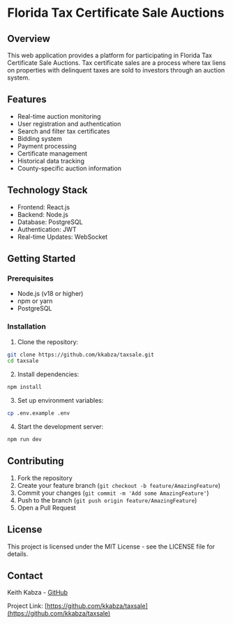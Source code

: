 # Florida Tax Certificate Sale Auctions

## Overview
This web application provides a platform for participating in Florida Tax Certificate Sale Auctions. Tax certificate sales are a process where tax liens on properties with delinquent taxes are sold to investors through an auction system.

## Features
- Real-time auction monitoring
- User registration and authentication
- Search and filter tax certificates
- Bidding system
- Payment processing
- Certificate management
- Historical data tracking
- County-specific auction information

## Technology Stack
- Frontend: React.js
- Backend: Node.js
- Database: PostgreSQL
- Authentication: JWT
- Real-time Updates: WebSocket

## Getting Started

### Prerequisites
- Node.js (v18 or higher)
- npm or yarn
- PostgreSQL

### Installation
1. Clone the repository:
```bash
git clone https://github.com/kkabza/taxsale.git
cd taxsale
```

2. Install dependencies:
```bash
npm install
```

3. Set up environment variables:
```bash
cp .env.example .env
```

4. Start the development server:
```bash
npm run dev
```

## Contributing
1. Fork the repository
2. Create your feature branch (`git checkout -b feature/AmazingFeature`)
3. Commit your changes (`git commit -m 'Add some AmazingFeature'`)
4. Push to the branch (`git push origin feature/AmazingFeature`)
5. Open a Pull Request

## License
This project is licensed under the MIT License - see the LICENSE file for details.

## Contact
Keith Kabza - [GitHub](https://github.com/kkabza)

Project Link: [https://github.com/kkabza/taxsale](https://github.com/kkabza/taxsale) 